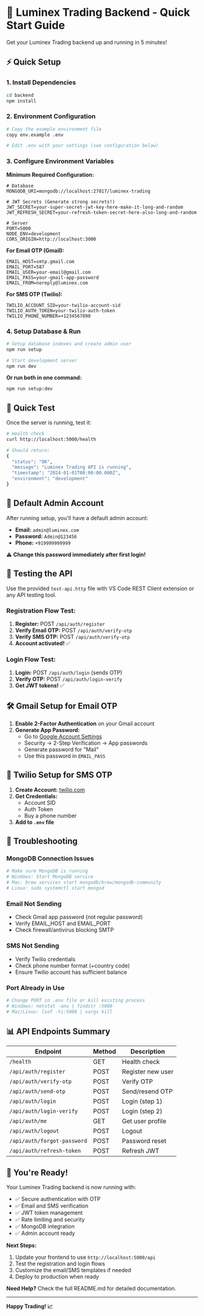 # 🚀 Luminex Trading Backend - Quick Start Guide

Get your Luminex Trading backend up and running in 5 minutes!

## ⚡ Quick Setup

### 1. Install Dependencies
```bash
cd backend
npm install
```

### 2. Environment Configuration
```bash
# Copy the example environment file
copy env.example .env

# Edit .env with your settings (see configuration below)
```

### 3. Configure Environment Variables

**Minimum Required Configuration:**
```env
# Database
MONGODB_URI=mongodb://localhost:27017/luminex-trading

# JWT Secrets (Generate strong secrets!)
JWT_SECRET=your-super-secret-jwt-key-here-make-it-long-and-random
JWT_REFRESH_SECRET=your-refresh-token-secret-here-also-long-and-random

# Server
PORT=5000
NODE_ENV=development
CORS_ORIGIN=http://localhost:3000
```

**For Email OTP (Gmail):**
```env
EMAIL_HOST=smtp.gmail.com
EMAIL_PORT=587
EMAIL_USER=your-email@gmail.com
EMAIL_PASS=your-gmail-app-password
EMAIL_FROM=noreply@luminex.com
```

**For SMS OTP (Twilio):**
```env
TWILIO_ACCOUNT_SID=your-twilio-account-sid
TWILIO_AUTH_TOKEN=your-twilio-auth-token
TWILIO_PHONE_NUMBER=+1234567890
```

### 4. Setup Database & Run
```bash
# Setup database indexes and create admin user
npm run setup

# Start development server
npm run dev
```

**Or run both in one command:**
```bash
npm run setup:dev
```

## 🎯 Quick Test

Once the server is running, test it:

```bash
# Health check
curl http://localhost:5000/health

# Should return:
{
  "status": "OK",
  "message": "Luminex Trading API is running",
  "timestamp": "2024-01-01T00:00:00.000Z",
  "environment": "development"
}
```

## 🔑 Default Admin Account

After running setup, you'll have a default admin account:
- **Email:** `admin@luminex.com`
- **Password:** `Admin@123456`
- **Phone:** `+919999999999`

⚠️ **Change this password immediately after first login!**

## 📱 Testing the API

Use the provided `test-api.http` file with VS Code REST Client extension or any API testing tool.

### Registration Flow Test:
1. **Register:** POST `/api/auth/register`
2. **Verify Email OTP:** POST `/api/auth/verify-otp`
3. **Verify SMS OTP:** POST `/api/auth/verify-otp`
4. **Account activated!** ✅

### Login Flow Test:
1. **Login:** POST `/api/auth/login` (sends OTP)
2. **Verify OTP:** POST `/api/auth/login-verify`
3. **Get JWT tokens!** ✅

## 🛠️ Gmail Setup for Email OTP

1. **Enable 2-Factor Authentication** on your Gmail account
2. **Generate App Password:**
   - Go to [Google Account Settings](https://myaccount.google.com/)
   - Security → 2-Step Verification → App passwords
   - Generate password for "Mail"
   - Use this password in `EMAIL_PASS`

## 📱 Twilio Setup for SMS OTP

1. **Create Account:** [twilio.com](https://twilio.com)
2. **Get Credentials:**
   - Account SID
   - Auth Token
   - Buy a phone number
3. **Add to `.env` file**

## 🔧 Troubleshooting

### MongoDB Connection Issues
```bash
# Make sure MongoDB is running
# Windows: Start MongoDB service
# Mac: brew services start mongodb/brew/mongodb-community
# Linux: sudo systemctl start mongod
```

### Email Not Sending
- Check Gmail app password (not regular password)
- Verify EMAIL_HOST and EMAIL_PORT
- Check firewall/antivirus blocking SMTP

### SMS Not Sending
- Verify Twilio credentials
- Check phone number format (+country code)
- Ensure Twilio account has sufficient balance

### Port Already in Use
```bash
# Change PORT in .env file or kill existing process
# Windows: netstat -ano | findstr :5000
# Mac/Linux: lsof -ti:5000 | xargs kill
```

## 📊 API Endpoints Summary

| Endpoint | Method | Description |
|----------|--------|-------------|
| `/health` | GET | Health check |
| `/api/auth/register` | POST | Register new user |
| `/api/auth/verify-otp` | POST | Verify OTP |
| `/api/auth/send-otp` | POST | Send/resend OTP |
| `/api/auth/login` | POST | Login (step 1) |
| `/api/auth/login-verify` | POST | Login (step 2) |
| `/api/auth/me` | GET | Get user profile |
| `/api/auth/logout` | POST | Logout |
| `/api/auth/forgot-password` | POST | Password reset |
| `/api/auth/refresh-token` | POST | Refresh JWT |

## 🎉 You're Ready!

Your Luminex Trading backend is now running with:
- ✅ Secure authentication with OTP
- ✅ Email and SMS verification
- ✅ JWT token management
- ✅ Rate limiting and security
- ✅ MongoDB integration
- ✅ Admin account ready

**Next Steps:**
1. Update your frontend to use `http://localhost:5000/api`
2. Test the registration and login flows
3. Customize the email/SMS templates if needed
4. Deploy to production when ready

**Need Help?** Check the full README.md for detailed documentation.

---
**Happy Trading! 📈**
